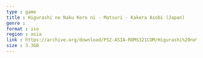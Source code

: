 ```yaml
---
type : game
title : Higurashi no Naku Koro ni - Matsuri - Kakera Asobi (Japan)
genre : 
format : iso
region : asia
link : https://archive.org/download/PS2-ASIA-ROMS321COM/Higurashi%20no%20Naku%20Koro%20ni%20-%20Matsuri%20-%20Kakera%20Asobi%20%28Japan%29.7z
size : 3.3GB
---
```


